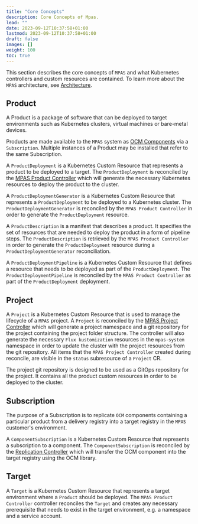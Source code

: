 ```yaml
---
title: "Core Concepts"
description: Core Concepts of Mpas.
lead: ""
date: 2023-09-12T10:37:58+01:00
lastmod: 2023-09-12T10:37:58+01:00
draft: false
images: []
weight: 100
toc: true
---
```


This section describes the core concepts of `MPAS` and what Kubernetes controllers and custom resources are contained.
To learn more about the `MPAS` architecture,
see [Architecture](https://github.com/open-component-model/MPAS/tree/main/docs/concepts).

## Product

A Product is a package of software that can be deployed to target environments such as Kubernetes clusters,
virtual machines or bare-metal devices.

Products are made available to the `MPAS` system as [OCM Components](https://github.com/open-component-model/ocm-spec/blob/main/doc/introduction/component_versions.md#component-versions) via a `Subscription`.
Multiple instances of a Product may be installed that refer to the same Subscription.

A `ProductDeployment` is a Kubernetes Custom Resource that represents a product to 
be deployed to a target. The `ProductDeployment` is reconciled by the [MPAS Product Controller](https://github.com/open-component-model/mpas-product-controller) which will generate the necessary Kubernetes resources to deploy the product to the cluster.

A `ProductDeploymentGenerator` is a Kubernetes Custom Resource that represents a
`ProductDeployment` to be deployed to a Kubernetes cluster. The `ProductDeploymentGenerator`
is reconciled by the `MPAS Product Controller` in order to generate the `ProductDeployment` resource.

A `ProductDescription` is a manifest that describes a product. It specifies the set 
of resources that are needed to deploy the product in a form of pipeline steps.
The `ProductDescription` is retrieved by the `MPAS Product Controller` in order to
generate the `ProductDeployment` resource during a `ProductDeploymentGenerator` reconciliation.

A `ProductDeploymentPipeline` is a Kubernetes Custom Resource that defines a resource
that needs to be deployed as part of the `ProductDeployment`. The `ProductDeploymentPipeline` is
reconciled by the `MPAS Product Controller` as part of the `ProductDeployment` deployment.


## Project

A `Project` is a Kubernetes Custom Resource that is used to manage the lifecycle of
a `MPAS` project. A `Project` is reconciled by the 
[MPAS Project Controller](https://github.com/open-component-model/mpas-project-controller) which
will generate a project namespace and a git repository for the project containing
the project folder structure. The controller will also generate the necessary
`Flux kustomization` resources in the `mpas-system` namespace in order to update
the cluster with the project resources from the git repository. All items that the 
`MPAS Project Controller` created during reconcile, are visible in the `status` subresource
of a `Project` CR.

The project git repository is designed to be used as a GitOps repository for the
project. It contains all the product custom resources in order
to be deployed to the cluster.

## Subscription

The purpose of a Subscription is to replicate `OCM` components containing a particular
product from a delivery registry into a target registry in the `MPAS` customer's environment.

A `ComponentSubscription` is a Kubernetes Custom Resource that represents a subscription
to a component. The `ComponentSubscription` is reconciled by the 
[Replication Controller](https://github.com/open-component-model/replication-controller)
which will transfer the OCM component into the target registry using the OCM library.

## Target

A `Target` is a Kubernetes Custom Resource that represents a target environment where
a `Product` should be deployed. The `MPAS Product Controller` controller reconciles the `Target` 
and creates any necessary prerequisite that needs to exist in the target environment, e.g.
a namespace and a service account.
